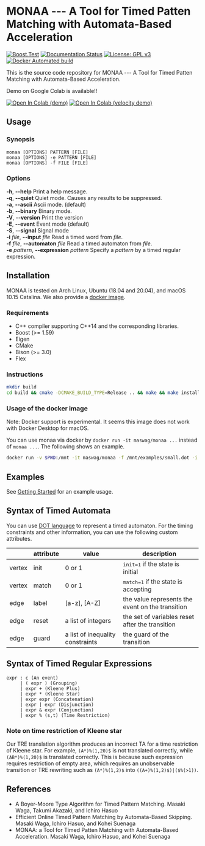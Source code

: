 MONAA --- A Tool for Timed Patten Matching with Automata-Based Acceleration
===========================================================================

[![Boost.Test](https://github.com/MasWag/monaa/actions/workflows/boosttest.yml/badge.svg?branch=master)](https://github.com/MasWag/monaa/actions/workflows/boosttest.yml)
[![Documentation Status](https://readthedocs.org/projects/monaa/badge/?version=latest)](https://monaa.readthedocs.io/en/latest/?badge=latest)
[![License: GPL v3](https://img.shields.io/badge/License-GPLv3-blue.svg)](./LICENSE)
[![Docker Automated build](https://img.shields.io/docker/cloud/automated/maswag/monaa.svg)](https://hub.docker.com/r/maswag/monaa/)


This is the source code repository for MONAA --- A Tool for Timed Patten Matching with Automata-Based Acceleration.

Demo on Google Colab is available!!

[![Open In Colab (demo)](https://colab.research.google.com/assets/colab-badge.svg)](https://colab.research.google.com/github/MasWag/monaa/blob/master/demo/MONAA%20demo.ipynb)
[![Open In Colab (velocity demo)](https://colab.research.google.com/assets/colab-badge.svg)](https://colab.research.google.com/github/MasWag/monaa/blob/master/demo/MONAA%20velocity%20demo.ipynb)

Usage
-----

### Synopsis

    monaa [OPTIONS] PATTERN [FILE]
    monaa [OPTIONS] -e PATTERN [FILE]
    monaa [OPTIONS] -f FILE [FILE]

### Options

**-h**, **--help** Print a help message. <br />
**-q**, **--quiet** Quiet mode. Causes any results to be suppressed. <br />
**-a**, **--ascii** Ascii mode. (default) <br />
**-b**, **--binary** Binary mode. <br />
**-V**, **--version** Print the version <br />
**-E**, **--event** Event mode (default) <br />
**-S**, **--signal** Signal mode <br />
**-i** *file*, **--input** *file* Read a timed word from *file*. <br />
**-f** *file*, **--automaton** *file* Read a timed automaton from *file*. <br />
**-e** *pattern*, **--expression** *pattern* Specify a *pattern* by a timed regular expression. <br />

Installation
------------

MONAA is tested on Arch Linux, Ubuntu (18.04 and 20.04), and macOS 10.15 Catalina. We also provide a [docker image](https://hub.docker.com/repository/docker/maswag/monaa).

### Requirements

* C++ compiler supporting C++14 and the corresponding libraries.
* Boost (>= 1.59)
* Eigen
* CMake
* Bison (>= 3.0)
* Flex

### Instructions

```sh
mkdir build
cd build && cmake -DCMAKE_BUILD_TYPE=Release .. && make && make install
```

### Usage of the docker image

Note: Docker support is experimental. It seems this image does not work with Docker Desktop for macOS.

You can use monaa via docker by `docker run -it maswag/monaa ...` instead of `monaa ...`.
The following shows an example.

```sh
docker run -v $PWD:/mnt -it maswag/monaa -f /mnt/examples/small.dot -i /mnt/examples/small.txt
```

Examples
--------

See [Getting Started](./doc/getting_started.md) for an example usage.

Syntax of Timed Automata
------------------------

You can use [DOT language](http://www.graphviz.org/content/dot-language) to represent a timed automaton. For the timing constraints and other information, you can use the following custom attributes.

<table>
<thead>
<tr class="header">
<th></th>
<th>attribute</th>
<th>value</th>
<th>description</th>
</tr>
</thead>
<tbody>
<tr class="odd">
<td>vertex</td>
<td>init</td><td>0 or 1</td><td><tt>init=1</tt> if the state is initial</td></tr>
<tr class="even">
<td>vertex</td><td>match</td><td>0 or 1</td><td><tt>match=1</tt> if the state is accepting</td>
</tr>
<tr class="odd">
<td>edge</td><td>label</td><td>[a-z], [A-Z]</td><td>the value represents the event on the transition</td>
</tr>
<tr class="even">
<td>edge</td><td>reset</td><td>a list of integers</td><td>the set of variables reset after the transition</td>
</tr>
<tr class="odd">
<td>edge</td><td>guard</td><td>a list of inequality constraints</td><td>the guard of the transition</td>
</tr>
</tbody>
</table>

Syntax of Timed Regular Expressions
-----------------------------------


    expr : c (An event)
         | ( expr ) (Grouping)
         | expr + (Kleene Plus)
         | expr * (Kleene Star)
         | expr expr (Concatenation)
         | expr | expr (Disjunction)
         | expr & expr (Conjunction)
         | expr % (s,t) (Time Restriction)


### Note on time restriction of Kleene star

Our TRE translation algorithm produces an incorrect TA for a time restriction of Kleene star. For example, `(A*)%(1,20)$` is not translated correctly, while `(AB*)%(1,20)$` is translated correctly. This is because such expression requires restriction of empty area, which requires an unobservable transition or TRE rewriting such as `(A*)%(1,2)$` into `((A+)%(1,2)$)|($%(>1))`. 

References
-------------

* A Boyer-Moore Type Algorithm for Timed Pattern Matching. Masaki Waga, Takumi Akazaki, and Ichiro Hasuo
* Efficient Online Timed Pattern Matching by Automata-Based Skipping. Masaki Waga, Ichiro Hasuo, and Kohei Suenaga
* MONAA: a Tool for Timed Patten Matching with Automata-Based Acceleration. Masaki Waga, Ichiro Hasuo, and Kohei Suenaga
